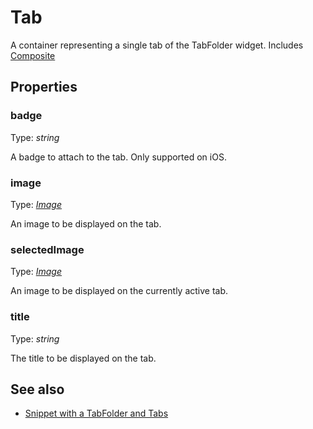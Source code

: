 # Tab

A container representing a single tab of the TabFolder widget.
Includes [Composite](Composite.md)

## Properties

### badge

Type: *string*

A badge to attach to the tab. Only supported on iOS.

### image

Type: *[Image](../types.md#image)*

An image to be displayed on the tab.

### selectedImage

Type: *[Image](../types.md#image)*

An image to be displayed on the currently active tab.

### title

Type: *string*

The title to be displayed on the tab.


## See also

- [Snippet with a TabFolder and Tabs](https://github.com/eclipsesource/tabris-js/tree/v1.10.0/snippets/tabfolder/tabfolder.js)
